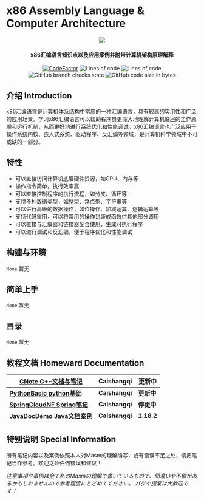 # x86 Assembly Language & Computer Architecture


<p align="center">
<img src = "https://user-images.githubusercontent.com/39553613/145566584-494920e6-bdac-4c23-985d-9d00187c90e1.jpg">
</p>

<h4 align="center">x86汇编语言知识点以及应用案例并附带计算机架构原理解释</h4>
<p align="center">
<a href="https://www.codefactor.io/repository/github/caishangqi/x86assemblylanguage"><img src="https://www.codefactor.io/repository/github/caishangqi/x86assemblylanguage/badge" alt="CodeFactor" /></a>
<img alt="Lines of code" src="https://img.shields.io/tokei/lines/github/Caishangqi/x86AssemblyLanguage">
<img alt="Lines of code" src="https://img.shields.io/badge/x86-Masm-orange">
<img alt="GitHub branch checks state" src="https://img.shields.io/github/checks-status/Caishangqi/x86AssemblyLanguage/master?label=build">
<img alt="GitHub code size in bytes" src="https://img.shields.io/github/languages/code-size/Caishangqi/x86AssemblyLanguage">
</p>

## 介绍 Introduction
x86汇编语言是计算机体系结构中常用的一种汇编语言，具有较高的实用性和广泛的应用场景。学习x86汇编语言可以帮助程序员更深入地理解计算机底层的工作原理和运行机制，从而更好地进行系统优化和性能调试。x86汇编语言也广泛应用于操作系统内核、嵌入式系统、驱动程序、反汇编等领域，是计算机科学领域中不可或缺的一部分。


## 特性

- 可以直接访问计算机底层硬件资源，如CPU、内存等
- 操作指令简单，执行效率高
- 可以直接控制程序的执行流程，如分支、循环等
- 支持多种数据类型，如整型、浮点型、字符串等
- 可以进行高级的数据操作，如位操作、加减运算、逻辑运算等
- 支持代码重用，可以将常用的操作封装成函数供其他部分调用
- 可以直接与汇编器和链接器配合使用，生成可执行程序
- 可以进行调试和反汇编，便于程序优化和性能调试

## 构建与环境
`None` 暂无


## 简单上手

`None` 暂无

## 目录
`None` 暂无

## 教程文档 Homeward Documentation

| [CNote C++文档与笔记](https://github.com/Caishangqi/CNote)                           | Caishangqi | 更新中        |
|---------------------------------------------------------------------------------|------------|------------|
| **[PythonBasic python基础](https://github.com/Caishangqi/python-basic)**          |  **Caishangqi**          | **更新中**    |
| **[SpringCloudNF Spring笔记](https://github.com/Caishangqi/SpringCloudNF)**       | **Caishangqi** | **停更中**    |
| **[JavaDocDemo Java文档案例](https://github.com/Caishangqi/java-document-demo)** | **Caishangqi** | **1.18.2** |

## 特别说明 Special Information

所有笔记内容以及案例依照本人对Masm的理解编写，或有错误不足之处，请把笔记当作参考。欢迎之处任何错误和建议！

_注意事項や事例は全て私のMasmの理解で書いているもので、間違いや不備があるかもしれませんので参考程度にとどめてください。 バグや提案は大歓迎です！_

